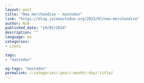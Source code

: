 ```yaml
---
layout: post
title: "New merchandise - mastodon"
link: "https://blog.joinmastodon.org/2023/07/new-merchandise"
author: N/A
published_date: "19/05/2024"
description: ""
language: en
categories:
- Liens

tags:
- "mastodon"

og-tags: "mastodon"
permalink: /:categories/:year/:month/:day/:title/
---
```

